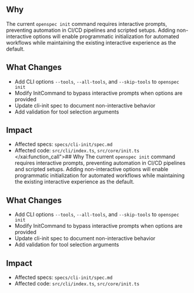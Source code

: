 ## Why
The current `openspec init` command requires interactive prompts, preventing automation in CI/CD pipelines and scripted setups. Adding non-interactive options will enable programmatic initialization for automated workflows while maintaining the existing interactive experience as the default.

## What Changes
- Add CLI options `--tools`, `--all-tools`, and `--skip-tools` to `openspec init`
- Modify InitCommand to bypass interactive prompts when options are provided
- Update cli-init spec to document non-interactive behavior
- Add validation for tool selection arguments

## Impact
- Affected specs: `specs/cli-init/spec.md`
- Affected code: `src/cli/index.ts`, `src/core/init.ts`</content>
</xai:function_call">## Why
The current `openspec init` command requires interactive prompts, preventing automation in CI/CD pipelines and scripted setups. Adding non-interactive options will enable programmatic initialization for automated workflows while maintaining the existing interactive experience as the default.

## What Changes
- Add CLI options `--tools`, `--all-tools`, and `--skip-tools` to `openspec init`
- Modify InitCommand to bypass interactive prompts when options are provided
- Update cli-init spec to document non-interactive behavior
- Add validation for tool selection arguments

## Impact
- Affected specs: `specs/cli-init/spec.md`
- Affected code: `src/cli/index.ts`, `src/core/init.ts`
